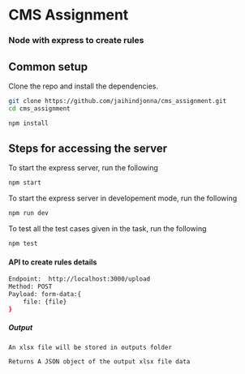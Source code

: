 # CMS Assignment

### Node with express to create rules

## Common setup

Clone the repo and install the dependencies.

```bash
git clone https://github.com/jaihindjonna/cms_assignment.git
cd cms_assignment
```

```bash
npm install
```

## Steps for accessing the server

To start the express server, run the following

```bash
npm start
```

To start the express server in developement mode, run the following

```bash
npm run dev
```

To test all the test cases given in the task, run the following

```bash
npm test
```


#### API to create rules details
```bash
Endpoint:  http://localhost:3000/upload
Method: POST
Payload: form-data:{
    file: {file}
}
```

##### Output

```bash
An xlsx file will be stored in outputs folder

Returns A JSON object of the output xlsx file data
```
